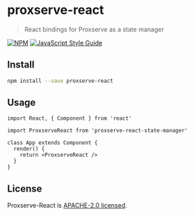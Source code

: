 # proxserve-react

> React bindings for Proxserve as a state manager

[![NPM](https://img.shields.io/npm/v/proxserve-react.svg)](https://www.npmjs.com/package/proxserve-react) [![JavaScript Style Guide](https://img.shields.io/badge/code_style-standard-brightgreen.svg)](https://standardjs.com)

## Install

```bash
npm install --save proxserve-react
```

## Usage

```tsx
import React, { Component } from 'react'

import ProxserveReact from 'proxserve-react-state-manager'

class App extends Component {
  render() {
    return <ProxserveReact />
  }
}
```

## License

Proxserve-React is [APACHE-2.0 licensed](https://www.apache.org/licenses/LICENSE-2.0).
